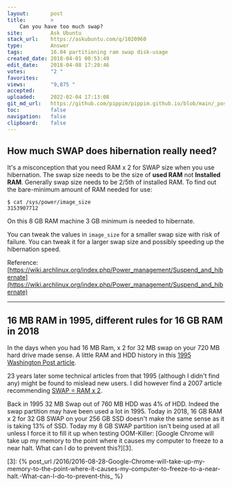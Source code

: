 ```yaml
---
layout:       post
title:        >
    Can you have too much swap?
site:         Ask Ubuntu
stack_url:    https://askubuntu.com/q/1020960
type:         Answer
tags:         16.04 partitioning ram swap disk-usage
created_date: 2018-04-01 00:53:49
edit_date:    2018-04-08 17:20:46
votes:        "2 "
favorites:    
views:        "9,875 "
accepted:     
uploaded:     2022-02-04 17:13:08
git_md_url:   https://github.com/pippim/pippim.github.io/blob/main/_posts/2018/2018-04-01-Can-you-have-too-much-swap_.md
toc:          false
navigation:   false
clipboard:    false
---
```


## How much SWAP does hibernation really need?

It's a misconception that you need RAM x 2 for SWAP size when you use hibernation. The swap size needs to be the size of **used RAM** not **Installed RAM**. Generally swap size needs to be 2/5th of installed RAM. To find out the bare-minimum amount of RAM needed for use:

``` 
$ cat /sys/power/image_size
3153907712
```

On this 8 GB RAM machine 3 GB minimum is needed to hibernate.

You can tweak the values in `image_size` for a smaller swap size with risk of failure. You can tweak it for a larger swap size and possibly speeding up the hibernation speed.

Reference: [https://wiki.archlinux.org/index.php/Power_management/Suspend_and_hibernate](https://wiki.archlinux.org/index.php/Power_management/Suspend_and_hibernate)


----------

## 16 MB RAM in 1995, different rules for 16 GB RAM in 2018

In the days when you had 16 MB Ram, x 2 for 32 MB swap on your 720 MB hard drive made sense. A little RAM and HDD history in this [1995 Washington Post article][1].  

23 years later some technical articles from that 1995 (although I didn't find any) might be found to mislead new users. I did however find a 2007 article recommending [SWAP = RAM x 2][2].

Back in 1995 32 MB Swap out of 760 MB HDD was 4% of HDD. Indeed the swap partition may have been used a lot in 1995. Today in 2018, 16 GB RAM x 2 for 32 GB SWAP on your 256 GB SSD doesn't make the same sense as it is taking 13% of SSD. Today my 8 GB SWAP partition isn't being used at all unless I force it to fill it up when testing OOM-Killer: [Google Chrome will take up my memory to the point where it causes my computer to freeze to a near halt. What can I do to prevent this?][3].


  [1]: https://www.washingtonpost.com/archive/business/technology/1995/04/26/packard-bell-multimedia-easy-does-it/c127c133-a439-4b38-94f8-115965dbba85/?utm_term=.e2fa6b8f2275
  [2]: https://www.linux.com/news/all-about-linux-swap-space
  [3]: {% post_url /2016/2016-08-28-Google-Chrome-will-take-up-my-memory-to-the-point-where-it-causes-my-computer-to-freeze-to-a-near-halt.-What-can-I-do-to-prevent-this_ %}
